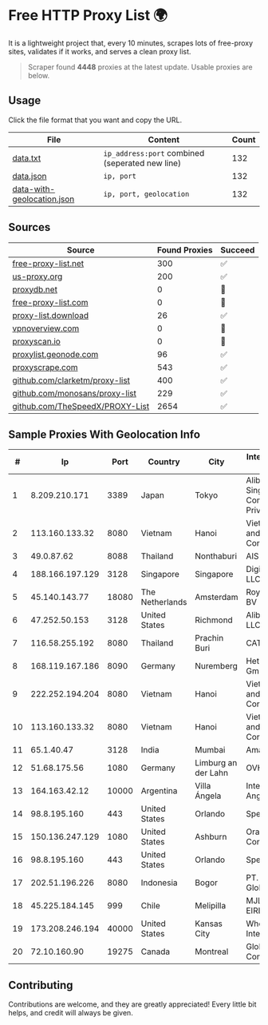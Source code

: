 
# Free HTTP Proxy List 🌍

It is a lightweight project that, every 10 minutes, scrapes lots of free-proxy sites, validates if it works, and serves a clean proxy list.


> Scraper found **4448** proxies at the latest update. Usable proxies are below.

## Usage

Click the file format that you want and copy the URL.


|File|Content|Count|
|----|-------|-----|
|[data.txt](https://raw.githubusercontent.com/themiralay/Proxy-List-World/master/data.txt)|`ip_address:port` combined (seperated new line)|132|
|[data.json](https://raw.githubusercontent.com/themiralay/Proxy-List-World/master/data.json)|`ip, port`|132|
|[data-with-geolocation.json](https://raw.githubusercontent.com/themiralay/Proxy-List-World/master/data-with-geolocation.json)|`ip, port, geolocation`|132|

## Sources

|Source|Found Proxies|Succeed|
|------|-------------|-------|
|[free-proxy-list.net](https://free-proxy-list.net)|300|✅|
|[us-proxy.org](https://www.us-proxy.org)|200|✅|
|[proxydb.net](http://proxydb.net)|0|🚫|
|[free-proxy-list.com](https://free-proxy-list.com/?page=&port=&type%5B%5D=http&type%5B%5D=https&up_time=0&search=Search)|0|🚫|
|[proxy-list.download](https://www.proxy-list.download/HTTP)|26|✅|
|[vpnoverview.com](https://vpnoverview.com/privacy/anonymous-browsing/free-proxy-servers)|0|🚫|
|[proxyscan.io](https://www.proxyscan.io)|0|🚫|
|[proxylist.geonode.com](https://proxylist.geonode.com/api/proxy-list?limit=300&page=1&sort_by=lastChecked&sort_type=desc&protocols=http,https)|96|✅|
|[proxyscrape.com](https://api.proxyscrape.com/v2/?request=displayproxies&protocol=http&timeout=10000&country=all&ssl=all&anonymity=all)|543|✅|
|[github.com/clarketm/proxy-list](https://raw.githubusercontent.com/clarketm/proxy-list/master/proxy-list-raw.txt)|400|✅|
|[github.com/monosans/proxy-list](https://raw.githubusercontent.com/monosans/proxy-list/main/proxies/http.txt)|229|✅|
|[github.com/TheSpeedX/PROXY-List](https://raw.githubusercontent.com/TheSpeedX/PROXY-List/master/http.txt)|2654|✅|


## Sample Proxies With Geolocation Info

|#|Ip|Port|Country|City|Internet Service Provider|
|-|--|----|-------|----|-------------------------|
|1|8.209.210.171|3389|Japan|Tokyo|Alibaba.com Singapore E-Commerce Private Limited|
|2|113.160.133.32|8080|Vietnam|Hanoi|VietNam Post and Telecom Corporation|
|3|49.0.87.62|8088|Thailand|Nonthaburi|AIS-Fibre|
|4|188.166.197.129|3128|Singapore|Singapore|DigitalOcean, LLC|
|5|45.140.143.77|18080|The Netherlands|Amsterdam|RoyaleHosting BV|
|6|47.252.50.153|3128|United States|Richmond|Alibaba Cloud LLC|
|7|116.58.255.192|8080|Thailand|Prachin Buri|CAT-BB|
|8|168.119.167.186|8090|Germany|Nuremberg|Hetzner Online GmbH|
|9|222.252.194.204|8080|Vietnam|Hanoi|VietNam Post and Telecom Corporation|
|10|113.160.133.32|8080|Vietnam|Hanoi|VietNam Post and Telecom Corporation|
|11|65.1.40.47|3128|India|Mumbai|Amazon.com|
|12|51.68.175.56|1080|Germany|Limburg an der Lahn|OVH SAS|
|13|164.163.42.12|10000|Argentina|Villa Ángela|Interret Villa Angela SRL|
|14|98.8.195.160|443|United States|Orlando|Spectrum|
|15|150.136.247.129|1080|United States|Ashburn|Oracle Corporation|
|16|98.8.195.160|443|United States|Orlando|Spectrum|
|17|202.51.196.226|8080|Indonesia|Bogor|PT. Sejahtera Globalindo|
|18|45.225.184.145|999|Chile|Melipilla|MJL NETWORK EIRL|
|19|173.208.246.194|40000|United States|Kansas City|WholeSale Internet|
|20|72.10.160.90|19275|Canada|Montreal|GloboTech Communications|



## Contributing

Contributions are welcome, and they are greatly appreciated! Every
little bit helps, and credit will always be given.

